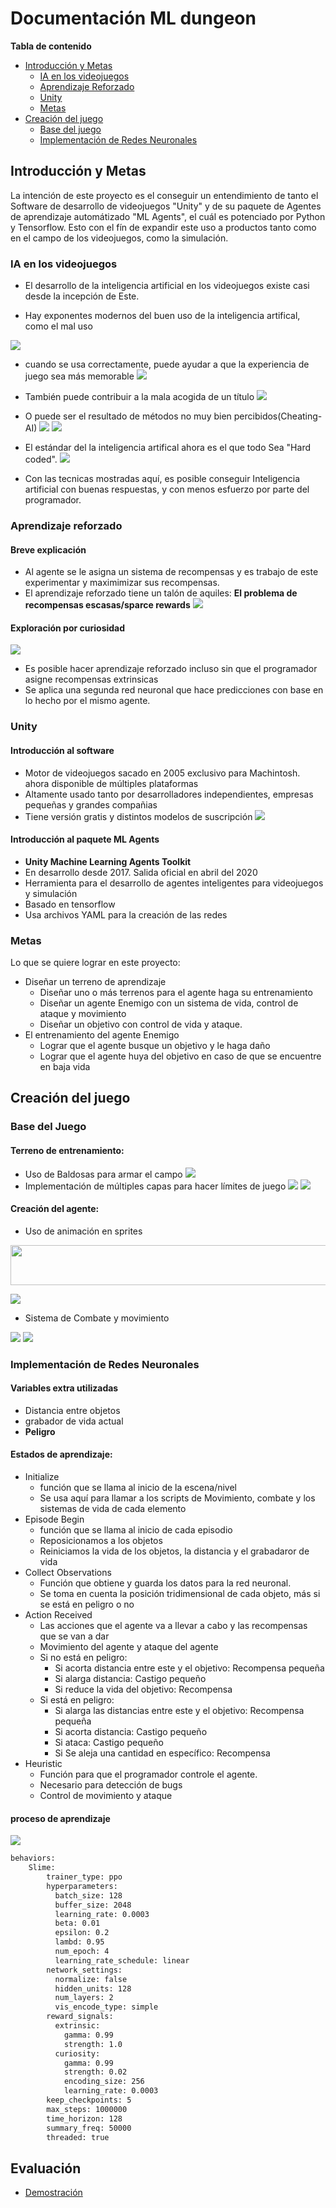 # Documentación ML dungeon
**Tabla de contenido**
- [Introducción y Metas](#introducción-y-metas)
  - [IA en los videojuegos](#ia-en-los-videojuegos)
  - [Aprendizaje Reforzado](#aprendizaje-reforzado)
  - [Unity](#unity)
  - [Metas](#metas)
- [Creación del juego](#creación-del-juego)
  - [Base del juego](#base-del-juego)
  - [Implementación de Redes Neuronales](#implementación-de-redes-neuronales)
## Introducción y Metas
La intención de este proyecto es el conseguir un entendimiento de tanto el Software de desarrollo de videojuegos "Unity" y de su paquete de Agentes de aprendizaje automátizado "ML Agents", el cuál es potenciado por Python y Tensorflow. Esto con el fín de expandir este uso a productos tanto como en el campo de los videojuegos, como la simulación.


### IA en los videojuegos
- El desarrollo de la inteligencia artificial en los videojuegos existe casi desde la incepción de Este.

- Hay exponentes modernos del buen uso de la inteligencia artifical, como el mal uso

![](Media/grunt.gif)
- cuando se usa correctamente, puede ayudar a que la experiencia de juego sea más memorable
![](Media/Xeno.gif)
- También puede contribuir a la mala acogida de un título
![](Media/ACM.gif)
- O puede ser el resultado de métodos no muy bien percibidos(Cheating-AI)
![](Media/Akuma.gif)
![](Media/StarCraft.gif)

- El estándar del la inteligencia artifical ahora es el que todo Sea "Hard coded".
![](Media/Crunch.png)

- Con las tecnicas mostradas aquí, es posible conseguir Inteligencia artificial con buenas respuestas, y con menos esfuerzo por parte del programador.


### Aprendizaje reforzado
#### Breve explicación
- Al agente se le asigna un sistema de recompensas y es trabajo de este experimentar y maximimizar sus recompensas.
- El aprendizaje reforzado tiene un talón de aquiles: **El problema de recompensas escasas/sparce rewards** 
![](Media/Sparce.png)
#### Exploración por curiosidad

![](Media/montezuma.jpg)

- Es posible hacer aprendizaje reforzado incluso sin que el programador asigne recompensas extrinsicas
- Se aplica una segunda red neuronal que hace predicciones con base en lo hecho por el mismo agente.

### Unity
#### Introducción al software
- Motor de videojuegos sacado en 2005 exclusivo para Machintosh. ahora disponible de múltiples plataformas
- Altamente usado tanto por desarrolladores independientes, empresas pequeñas y grandes compañias
- Tiene versión gratis y distintos modelos de suscripción
![](Media/Unity.png)

#### Introducción al paquete ML Agents
- **Unity Machine Learning Agents Toolkit**
- En desarrollo desde 2017. Salida oficial en abril del 2020
- Herramienta para el desarrollo de agentes inteligentes para videojuegos y simulación
- Basado en tensorflow
- Usa archivos YAML para la creación de las redes
### Metas
Lo que se quiere lograr en este proyecto:
- Diseñar un terreno de aprendizaje
  - Diseñar uno o más terrenos para el agente haga su entrenamiento
  - Diseñar un agente Enemigo con un sistema de vida, control de ataque y movimiento
  - Diseñar un objetivo con control de vida y ataque.
- El entrenamiento del agente Enemigo
  - Lograr que el agente busque un objetivo y le haga daño
  - Lograr que el agente huya del objetivo en caso de que se encuentre en baja vida

## Creación del juego

### Base del Juego
#### Terreno de entrenamiento:
  - Uso de Baldosas para armar el campo
  ![](Media/baldosas.png)
  - Implementación de múltiples capas para hacer límites de juego
  ![](Media/walls.png)
  ![](Media/tilecollider.png)
#### Creación del agente:
  - Uso de animación en sprites
  
  <img src="Media/SlimeA.png" width="1024" height="64">
  
  ![](Media/slime_anim.png)
  
  - Sistema de Combate y movimiento
  
  ![](Media/target_prefab.png)
  ![](Media/slime_prefab.png)

### Implementación de Redes Neuronales
#### Variables extra utilizadas
  - Distancia entre objetos
  - grabador de vida actual
  - **Peligro**
#### Estados de aprendizaje:
  - Initialize
    - función que se llama al inicio de la escena/nivel
    - Se usa aquí para llamar a los scripts de Movimiento, combate y los sistemas de vida de cada elemento
  - Episode Begin
    - función que se llama al inicio de cada episodio
    - Reposicionamos a los objetos 
    - Reiniciamos la vida de los objetos, la distancia y el grabadaror de vida
  - Collect Observations
    - Función que obtiene y guarda los datos para la red neuronal.
    - Se toma en cuenta la posición tridimensional de cada objeto, más si se está en peligro o no
  - Action Received
    - Las acciones que el agente va a llevar a cabo y las recompensas que se van a dar
    - Movimiento del agente y ataque del agente
    - Si no está en peligro:
      - Si acorta distancia entre este y el objetivo: Recompensa pequeña
      - Si alarga distancia: Castigo pequeño
      - Si reduce la vida del objetivo: Recompensa
    - Si está en peligro:
      - Si alarga las distancias entre este y el objetivo: Recompensa pequeña
      - Si acorta distancia: Castigo pequeño
      - Si ataca: Castigo pequeño
      - Si Se aleja una cantidad en específico: Recompensa
  - Heuristic
    - Función para que el programador controle el agente. 
    - Necesario para detección de bugs
    - Control de movimiento y ataque
#### proceso de aprendizaje
![](Media/Dungeon_train.gif)

```sh
behaviors:
    Slime:
        trainer_type: ppo
        hyperparameters:
          batch_size: 128
          buffer_size: 2048
          learning_rate: 0.0003
          beta: 0.01
          epsilon: 0.2
          lambd: 0.95
          num_epoch: 4
          learning_rate_schedule: linear
        network_settings:
          normalize: false
          hidden_units: 128
          num_layers: 2
          vis_encode_type: simple
        reward_signals:
          extrinsic:
            gamma: 0.99
            strength: 1.0
          curiosity:
            gamma: 0.99
            strength: 0.02
            encoding_size: 256
            learning_rate: 0.0003
        keep_checkpoints: 5
        max_steps: 1000000
        time_horizon: 128
        summary_freq: 50000
        threaded: true
```
  

## Evaluación
- [Demostración](https://youtu.be/I7xTxLGFerk)
